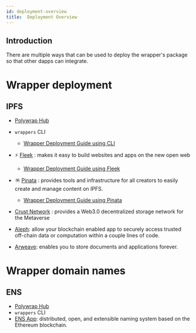```yaml
---
id: deployment-overview
title:  Deployment Overview
---
```


 ## **Introduction**

There are multiple ways that can be used to deploy the wrapper's package
so that other dapps can integrate.
 
 # Wrapper deployment 
 ## IPFS
 
 * [Polywrap Hub](https://github.com/polywrap/hub) 

 * `wrappers` CLI
    
    * [Wrapper Deployment Guide using CLI](./deploy-cli)
 
 * ⚡ [Fleek](https://docs.fleek.co/) : makes it easy to build websites and apps on the new open web 
    
    * [Wrapper Deployment Guide using Fleek](./deploy-fleek)

 * 🪅 [Pinata](https://docs.pinata.cloud/) : provides tools and infrastructure for all creators to easily create and manage content on IPFS.

    * [Wrapper Deployment Guide using Pinata](./deploy-pinata)

 * [Crust Network](https://wiki.crust.network/docs/en/crustAccount) : provides a Web3.0 decentralized storage network for the Metaverse

 * [Aleph](https://docs.alephdata.org/):  allow your blockchain enabled app to securely access trusted off-chain data or computation within a couple lines of code.

 * [Arweave](https://docs.arweave.org/info/): enables you to store documents and applications forever. 
 
 
 # Wrapper domain names
## ENS
 * [Polywrap Hub](https://github.com/polywrap/hub)
 * `wrappers` CLI 
 * [ENS App](https://docs.ens.domains/):  distributed, open, and extensible naming system based on the Ethereum blockchain.